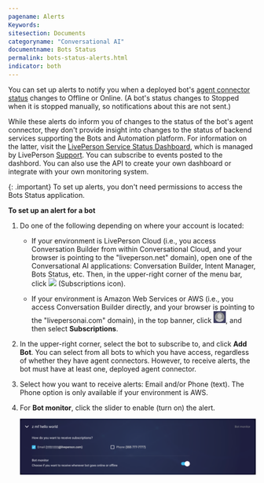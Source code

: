 ```yaml
---
pagename: Alerts
Keywords:
sitesection: Documents
categoryname: "Conversational AI"
documentname: Bots Status
permalink: bots-status-alerts.html
indicator: both
---
```


You can set up alerts to notify you when a deployed bot's [agent connector status](bots-status-overview.html#statuses) changes to Offline or Online. (A bot's status changes to Stopped when it is stopped manually, so notifications about this are not sent.)

While these alerts do inform you of changes to the status of the bot's agent connector, they don't provide insight into changes to the status of backend services supporting the Bots and Automation platform. For information on the latter, visit the [LivePerson Service Status Dashboard](https://status.liveperson.com/), which is managed by LivePerson [Support](https://knowledge.liveperson.com/security-regulations-liveperson-support-policy.html). You can subscribe to events posted to the dashbord. You can also use the API to create your own dashboard or integrate with your own monitoring system.

{: .important}
To set up alerts, you don't need permissions to access the Bots Status application.

**To set up an alert for a bot**

1. Do one of the following depending on where your account is located:

    * If your environment is LivePerson Cloud (i.e., you access Conversation Builder from within Conversational Cloud, and your browser is pointing to the "liveperson.net" domain), open one of the Conversational AI applications: Conversation Builder, Intent Manager, Bots Status, etc. Then, in the upper-right corner of the menu bar, click <img style="width:25px" src="img/ConvoBuilder/icon_subscriptions.png"> (Subscriptions icon).

    * If your environment is Amazon Web Services or AWS (i.e., you access Conversation Builder directly, and your browser is pointing to the "livepersonai.com" domain), in the top banner, click <img style="width:25px" src="img/ConvoBuilder/icon_profile_person.png">, and then select **Subscriptions**.

2. In the upper-right corner, select the bot to subscribe to, and click **Add Bot**. You can select from all bots to which you have access, regardless of whether they have agent connectors. However, to receive alerts, the bot must have at least one, deployed agent connector.
3. Select how you want to receive alerts: Email and/or Phone (text). The Phone option is only available if your environment is AWS. 
4. For **Bot monitor**, click the slider to enable (turn on) the alert.

    <img class="fancyimage" style="width:850px" src="img/ConvoBuilder/subscriptions_2.png">
